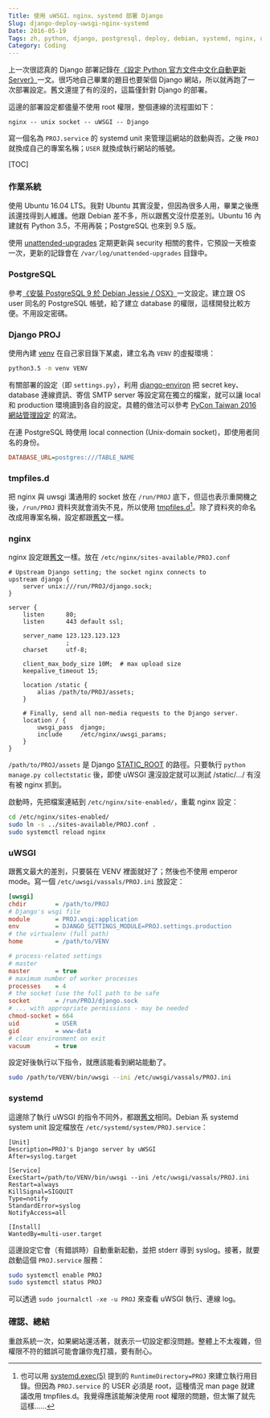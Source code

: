 ```yaml
---
Title: 使用 uWSGI、nginx、systemd 部署 Django
Slug: django-deploy-uwsgi-nginx-systemd
Date: 2016-05-19
Tags: zh, python, django, postgresql, deploy, debian, systemd, nginx, uwsgi
Category: Coding
---
```


上一次很認真的 Django 部署記錄在[《設定 Python 官方文件中文化自動更新 Server》][pydoctw-server]一文。很巧地自己畢業的題目也要架個 Django 網站，所以就再跑了一次部署設定。舊文還提了有的沒的，這篇僅針對 Django 的部署。

這邊的部署設定都儘量不使用 root 權限，整個連線的流程圖如下：

```
nginx -- unix socket -- uWSGI -- Django
```

寫一個名為 `PROJ.service` 的 systemd unit 來管理這網站的啟動與否。之後 `PROJ` 就換成自己的專案名稱；`USER` 就換成執行網站的帳號。

[TOC]


### 作業系統
使用 Ubuntu 16.04 LTS。我對 Ubuntu 其實沒愛，但因為很多人用，畢業之後應該還找得到人維護。他跟 Debian 差不多，所以跟舊文沒什麼差別。Ubuntu 16 內建就有 Python 3.5，不用再裝；PostgreSQL 也來到 9.5 版。

使用 [unattended-upgrades] 定期更新與 security 相關的套件，它預設一天檢查一次，更新的記錄會在 `/var/log/unattended-upgrades` 目錄中。


### PostgreSQL
參考[《安裝 PostgreSQL 9 於 Debian Jessie / OSX》][postgres-debian]一文設定。建立跟 OS user 同名的 PostgreSQL 帳號，給了建立 database 的權限，這樣開發比較方便。不用設定密碼。


### Django PROJ
使用內建 [venv] 在自己家目錄下某處，建立名為 `VENV` 的虛擬環境：

```bash
python3.5 -m venv VENV
```

有關部署的設定（即 `settings.py`），利用 [django-environ] 把 secret key、database 連線資訊、寄信 SMTP server 等設定寫在獨立的檔案，就可以讓 local 和 production 環境讀到各自的設定。具體的做法可以參考 [PyCon Taiwan 2016 網站管理設定][pycontw2016-settings] 的寫法。

在連 PostgreSQL 時使用 local connection (Unix-domain socket)，即使用者同名的身份。

```ini
DATABASE_URL=postgres:///TABLE_NAME
```


### tmpfiles.d

把 nginx 與 uwsgi 溝通用的 socket 放在 `/run/PROJ` 底下，但這也表示重開機之後，`/run/PROJ` 資料夾就會消失不見，所以使用 [tmpfiles.d][tmpfiles.d][^systemd-runtimedir]。除了資料夾的命名改成用專案名稱，設定都跟[舊文][pydoctw-server]一樣。

[^systemd-runtimedir]: 也可以用 [systemd.exec(5)](https://www.freedesktop.org/software/systemd/man/systemd.exec.html) 提到的 `RuntimeDirectory=PROJ` 來建立執行用目錄。但因為 `PROJ.service` 的 USER 必須是 root，這種情況 man page 就建議改用 tmpfiles.d。我覺得應該能解決使用 root 權限的問題，但太懶了就先這樣……


### nginx

nginx 設定跟[舊文][pydoctw-server]一樣。放在 `/etc/nginx/sites-available/PROJ.conf`

```nginx
# Upstream Django setting; the socket nginx connects to
upstream django {
    server unix:///run/PROJ/django.sock;
}

server {
    listen      80;
    listen      443 default ssl;

    server_name 123.123.123.123
                ;
    charset     utf-8;

    client_max_body_size 10M;  # max upload size
    keepalive_timeout 15;

    location /static {
        alias /path/to/PROJ/assets;
    }

    # Finally, send all non-media requests to the Django server.
    location / {
        uwsgi_pass  django;
        include     /etc/nginx/uwsgi_params;
    }
}
```

`/path/to/PROJ/assets` 是 Django [STATIC_ROOT] 的路徑。只要執行 `python manage.py collectstatic` 後，即使 uWSGI 還沒設定就可以測試 /static/.../ 有沒有被 nginx 抓到。 

啟動時，先把檔案連結到 `/etc/nginx/site-enabled/`，重載 nginx 設定：

```bash
cd /etc/nginx/sites-enabled/
sudo ln -s ../sites-available/PROJ.conf .
sudo systemctl reload nginx
```


### uWSGI
跟舊文最大的差別，只要裝在 VENV 裡面就好了；然後也不使用 emperor mode。寫一個 `/etc/uwsgi/vassals/PROJ.ini` 放設定：

```ini
[uwsgi]
chdir        = /path/to/PROJ
# Django's wsgi file
module       = PROJ.wsgi:application
env          = DJANGO_SETTINGS_MODULE=PROJ.settings.production
# the virtualenv (full path)
home         = /path/to/VENV

# process-related settings
# master
master       = true
# maximum number of worker processes
processes    = 4
# the socket (use the full path to be safe
socket       = /run/PROJ/django.sock
# ... with appropriate permissions - may be needed
chmod-socket = 664
uid          = USER
gid          = www-data
# clear environment on exit
vacuum       = true
```

設定好後執行以下指令，就應該能看到網站能動了。

```bash
sudo /path/to/VENV/bin/uwsgi --ini /etc/uwsgi/vassals/PROJ.ini
```


### systemd

這邊除了執行 uWSGI 的指令不同外，都跟[舊文][pydoctw-server]相同。Debian 系 systemd system unit 設定檔放在 `/etc/systemd/system/PROJ.service`：

```systemd
[Unit]
Description=PROJ's Django server by uWSGI
After=syslog.target

[Service]
ExecStart=/path/to/VENV/bin/uwsgi --ini /etc/uwsgi/vassals/PROJ.ini
Restart=always
KillSignal=SIGQUIT
Type=notify
StandardError=syslog
NotifyAccess=all

[Install]
WantedBy=multi-user.target
```

這邊設定它會（有錯誤時）自動重新起動，並把 stderr 導到 syslog。接著，就要啟動這個 `PROJ.service` 服務：

```bash
sudo systemctl enable PROJ
sudo systemctl status PROJ
```

可以透過 `sudo journalctl -xe -u PROJ` 來查看 uWSGI 執行、連線 log。

### 確認、總結

重啟系統一次，如果網站還活著，就表示一切設定都沒問題。整體上不太複雜，但權限不符的錯誤可能會讓你鬼打牆，要有耐心。

[django-environ]: https://github.com/joke2k/django-environ
[postgres-debian]: {filename}../2016-01/0125_postgres_debian_osx.md
[pydoctw-server]: {filename}../2016-02/0214_pydoctw_server.md
[pycontw2016-settings]: https://github.com/pycontw/pycontw2016/blob/master/src/pycontw2016/settings/production.py
[STATIC_ROOT]: https://docs.djangoproject.com/en/1.9/ref/settings/#std:setting-STATIC_ROOT
[tmpfiles.d]: https://www.freedesktop.org/software/systemd/man/tmpfiles.d.html
[unattended-upgrades]: https://wiki.debian.org/UnattendedUpgrades
[venv]: https://docs.python.org/3/library/venv.html

